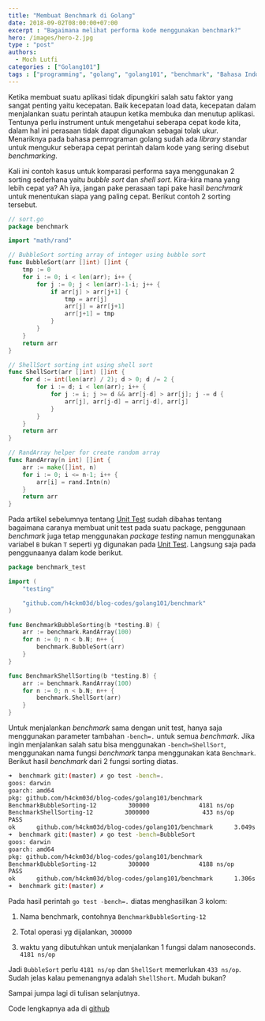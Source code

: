 ```yaml
---
title: "Membuat Benchmark di Golang"
date: 2018-09-02T08:00:00+07:00
excerpt : "Bagaimana melihat performa kode menggunakan benchmark?"
hero: /images/hero-2.jpg
type : "post"
authors:
  - Moch Lutfi
categories : ["Golang101"]
tags : ["programming", "golang", "golang101", "benchmark", "Bahasa Indonesia"]
---
```


Ketika membuat suatu aplikasi tidak dipungkiri salah satu faktor yang sangat penting yaitu kecepatan. Baik kecepatan load data, kecepatan dalam menjalankan suatu perintah ataupun ketika membuka dan menutup aplikasi. Tentunya perlu instrument untuk mengetahui seberapa cepat kode kita, dalam hal ini perasaan tidak dapat digunakan sebagai tolak ukur. Menariknya pada bahasa pemrograman golang sudah ada *library* standar untuk mengukur seberapa cepat perintah dalam kode yang sering disebut *benchmarking*.

Kali ini contoh kasus untuk komparasi performa saya menggunakan 2 sorting sederhana yaitu *bubble sort* dan *shell sort*. Kira-kira mana yang lebih cepat ya? Ah iya, jangan pake perasaan tapi pake hasil *benchmark* untuk menentukan siapa yang paling cepat. Berikut contoh 2 sorting tersebut.

```go
// sort.go
package benchmark

import "math/rand"

// BubbleSort sorting array of integer using bubble sort
func BubbleSort(arr []int) []int {
	tmp := 0
	for i := 0; i < len(arr); i++ {
		for j := 0; j < len(arr)-1-i; j++ {
			if arr[j] > arr[j+1] {
				tmp = arr[j]
				arr[j] = arr[j+1]
				arr[j+1] = tmp
			}
		}
	}
	return arr
}

// ShellSort sorting int using shell sort
func ShellSort(arr []int) []int {
	for d := int(len(arr) / 2); d > 0; d /= 2 {
		for i := d; i < len(arr); i++ {
			for j := i; j >= d && arr[j-d] > arr[j]; j -= d {
				arr[j], arr[j-d] = arr[j-d], arr[j]
			}
		}
	}
	return arr
}

// RandArray helper for create random array
func RandArray(n int) []int {
	arr := make([]int, n)
	for i := 0; i <= n-1; i++ {
		arr[i] = rand.Intn(n)
	}
	return arr
}
```

Pada artikel sebelumnya tentang [Unit Test] sudah dibahas tentang bagaimana caranya membuat unit test pada suatu package, penggunaan *benchmark* juga tetap menggunakan *package* *testing* namun menggunakan variabel `B` bukan `T` seperti yg digunakan pada [Unit Test]. Langsung saja pada penggunaanya dalam kode berikut.

```go
package benchmark_test

import (
	"testing"

	"github.com/h4ckm03d/blog-codes/golang101/benchmark"
)

func BenchmarkBubbleSorting(b *testing.B) {
	arr := benchmark.RandArray(100)
	for n := 0; n < b.N; n++ {
		benchmark.BubbleSort(arr)
	}
}

func BenchmarkShellSorting(b *testing.B) {
	arr := benchmark.RandArray(100)
	for n := 0; n < b.N; n++ {
		benchmark.ShellSort(arr)
	}
}
```

Untuk menjalankan *benchmark* sama dengan unit test, hanya saja menggunakan parameter tambahan `-bench=.` untuk semua *benchmark*. Jika ingin menjalankan salah satu bisa menggunakan `-bench=ShellSort`, menggunakan nama fungsi *benchmark* tanpa menggunakan kata `Benchmark`. Berikut hasil *benchmark* dari 2 fungsi sorting diatas.

```bash
➜  benchmark git:(master) ✗ go test -bench=.
goos: darwin
goarch: amd64
pkg: github.com/h4ckm03d/blog-codes/golang101/benchmark
BenchmarkBubbleSorting-12         300000              4181 ns/op
BenchmarkShellSorting-12         3000000               433 ns/op
PASS
ok      github.com/h4ckm03d/blog-codes/golang101/benchmark      3.049s
➜  benchmark git:(master) ✗ go test -bench=BubbleSort
goos: darwin
goarch: amd64
pkg: github.com/h4ckm03d/blog-codes/golang101/benchmark
BenchmarkBubbleSorting-12         300000              4188 ns/op
PASS
ok      github.com/h4ckm03d/blog-codes/golang101/benchmark      1.306s
➜  benchmark git:(master) ✗
```
Pada hasil perintah `go test -bench=.` diatas menghasilkan 3 kolom:

1. Nama benchmark, contohnya `BenchmarkBubbleSorting-12`

2. Total operasi yg dijalankan, `300000`

3. waktu yang dibutuhkan untuk menjalankan 1 fungsi dalam nanoseconds. `4181 ns/op`

Jadi `BubbleSort` perlu `4181 ns/op` dan `ShellSort` memerlukan `433 ns/op`. Sudah jelas kalau pemenangnya adalah `ShellShort`. Mudah bukan? 

Sampai jumpa lagi di tulisan selanjutnya.

Code lengkapnya ada di [github](https://github.com/h4ckm03d/blog-codes/tree/master/golang101/benchmark)


[Unit Test]: /posts/golang-unit-test/